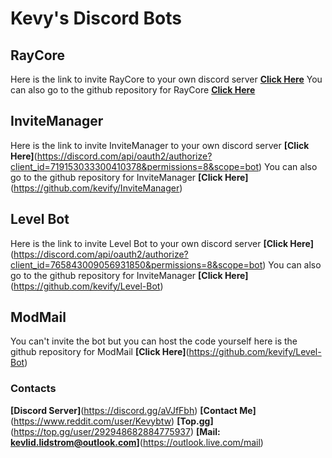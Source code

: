 # Kevy's Discord Bots


## RayCore
Here is the link to invite RayCore to your own discord server **[Click Here](https://discord.com/oauth2/authorize?client_id=730519651448127518&permissions=8&scope=bot)**
You can also go to the github repository for RayCore **[Click Here](https://github.com/kevify/raycore)**

## InviteManager
Here is the link to invite InviteManager to your own discord server **[Click Here]**(https://discord.com/api/oauth2/authorize?client_id=719153033300410378&permissions=8&scope=bot)
You can also go to the github repository for InviteManager **[Click Here]**(https://github.com/kevify/InviteManager)

## Level Bot
Here is the link to invite Level Bot to your own discord server **[Click Here]**(https://discord.com/api/oauth2/authorize?client_id=765843009056931850&permissions=8&scope=bot)
You can also go to the github repository for InviteManager **[Click Here]**(https://github.com/kevify/Level-Bot)

## ModMail
You can't invite the bot but you can host the code yourself here is the github repository for ModMail **[Click Here]**(https://github.com/kevify/Level-Bot)

### Contacts
**[Discord Server]**(https://discord.gg/aVJfFbh)
**[Contact Me]**(https://www.reddit.com/user/Kevybtw)
**[Top.gg]**(https://top.gg/user/292948682884775937)
**[Mail: kevlid.lidstrom@outlook.com]**(https://outlook.live.com/mail)
